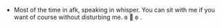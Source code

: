 - Most of the time in afk, speaking in whisper. You can sit with me if you want of course without disturbing me.  ɞ 🌼 ʚ  . 
